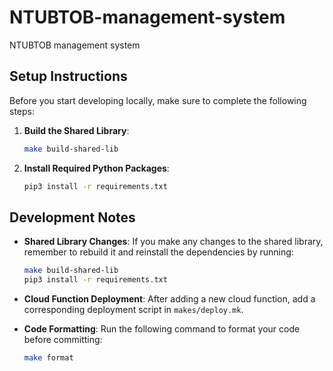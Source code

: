 # NTUBTOB-management-system

NTUBTOB management system

## Setup Instructions

Before you start developing locally, make sure to complete the following steps:

1. **Build the Shared Library**:

   ```sh
   make build-shared-lib
   ```

2. **Install Required Python Packages**:

   ```sh
   pip3 install -r requirements.txt
   ```

## Development Notes

- **Shared Library Changes**:
  If you make any changes to the shared library, remember to rebuild it and reinstall the dependencies by running:

  ```sh
  make build-shared-lib
  pip3 install -r requirements.txt
  ```

- **Cloud Function Deployment**:
  After adding a new cloud function, add a corresponding deployment script in `makes/deploy.mk`.

- **Code Formatting**:
  Run the following command to format your code before committing:

  ```sh
  make format
  ```
